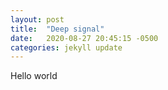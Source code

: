 ```yaml
---
layout: post
title:  "Deep signal"
date:   2020-08-27 20:45:15 -0500
categories: jekyll update
---
```


Hello world